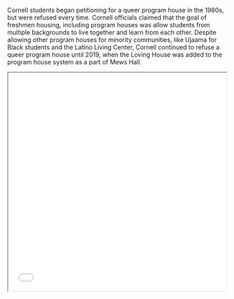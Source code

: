 Cornell students began petitioning for a queer program house in the 1980s, but were refused every time. Cornell officials claimed that the goal of freshmen housing, including program houses was allow students from multiple backgrounds to live together and learn from each other. Despite allowing other program houses for minority communities, like Ujaama for Black students and the Latino Living Center, Cornell continued to refuse a queer program house until 2019, when the Loving House was added to the program house system as a part of Mews Hall.

<iframe src="gay-ithaca-map.html" height="500" width="500"></iframe>
